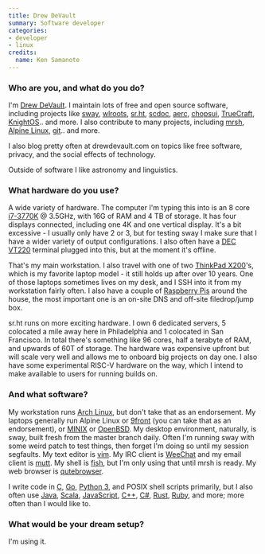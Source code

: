 ```yaml
---
title: Drew DeVault
summary: Software developer 
categories:
- developer
- linux
credits:
  name: Ken Samanote
---
```


### Who are you, and what do you do?

I'm [Drew DeVault](https://drewdevault.com/ "Drew's website."). I maintain lots of free and open source software, including projects like [sway][], [wlroots][], [sr.ht][], [scdoc][], [aerc][], [chopsui][], [TrueCraft][], [KnightOS][].. and more. I also contribute to many projects, including [mrsh][], [Alpine Linux][alpine-linux], [git][].. and more.

I also blog pretty often at drewdevault.com on topics like free software, privacy, and the social effects of technology.

Outside of software I like astronomy and linguistics.

### What hardware do you use?

A wide variety of hardware. The computer I'm typing this into is an 8 core [i7-3770K][core-i7-3770k] @ 3.5GHz, with 16G of RAM and 4 TB of storage. It has four displays connected, including one 4K and one vertical display. It's a bit excessive - I usually only have 2 or 3, but for testing sway I make sure that I have a wider variety of output configurations. I also often have a [DEC VT220][vt220] terminal plugged into this, but at the moment it's offline.

That's my main workstation. I also travel with one of two [ThinkPad X200][thinkpad-x200]'s, which is my favorite laptop model - it still holds up after over 10 years. One of those laptops sometimes lives on my desk, and I SSH into it from my workstation fairly often. I also have a couple of [Raspberry Pis][raspberry-pi] around the house, the most important one is an on-site DNS and off-site filedrop/jump box.

sr.ht runs on more exciting hardware. I own 6 dedicated servers, 5 colocated a mile away here in Philadelphia and 1 colocated in San Francisco. In total there's something like 96 cores, half a terabyte of RAM, and upwards of 60T of storage. The hardware was expensive upfront but will scale very well and allows me to onboard big projects on day one. I also have some experimental RISC-V hardware on the way, which I intend to make available to users for running builds on.

### And what software?

My workstation runs [Arch Linux][arch-linux], but don't take that as an endorsement. My laptops generally run Alpine Linux or [9front][] (you can take that as an endorsement), or [MINIX][] or [OpenBSD][]. My desktop environment, naturally, is sway, built fresh from the master branch daily. Often I'm running sway with some weird patch to test things, then forget I'm doing so until my session segfaults. My text editor is [vim][]. My IRC client is [WeeChat][] and my email client is [mutt][]. My shell is [fish][], but I'm only using that until mrsh is ready. My web browser is [qutebrowser][].

I write code in [C][], [Go][], [Python 3][python], and POSIX shell scripts primarily, but I also often use [Java][], [Scala][], [JavaScript][], [C++][c-plusplus], [C#][c-sharp], [Rust][], [Ruby][], and more; more often than I would like to.

### What would be your dream setup?

I'm using it.

[9front]: http://9front.org/ "A fork of Plan 9."
[aerc]: https://git.sr.ht/~sircmpwn/aerc2 "A command-line email client."
[alpine-linux]: https://www.alpinelinux.org/ "A security-focused Linux distro."
[arch-linux]: https://www.archlinux.org/ "A Linux distro."
[c-plusplus]: https://en.wikipedia.org/wiki/C%2B%2B "A compiled programming language."
[c-sharp]: https://en.wikipedia.org/wiki/C_Sharp_(programming_language) "A compiled programming language."
[c]: https://en.wikipedia.org/wiki/C_(programming_language) "A compiled programming language."
[chopsui]: https://github.com/ddevault/chopsui "A user interface toolkit."
[core-i7-3770k]: https://ark.intel.com/products/65523/Intel-Core-i7-3770K-Processor-8M-Cache-up-to-3_90-GHz "A computer processor."
[fish]: http://fishshell.com/ "A command-line shell."
[git]: https://git-scm.com/ "A version control system."
[go]: https://golang.org/ "A compiled programming language."
[java]: https://www.java.com/en/ "A cross-platform compiled programming language."
[javascript]: https://en.wikipedia.org/wiki/JavaScript "An interpreted scripting language."
[knightos]: https://knightos.org/ "An operating system for programmable calculators."
[minix]: https://en.wikipedia.org/wiki/MINIX "A Unix-like operating system."
[mrsh]: https://github.com/chaos/mrsh "A collection of remote shell tools."
[mutt]: http://www.mutt.org/ "A command-line email client."
[openbsd]: http://www.openbsd.org/ "An open-source operating system emphasising security and cryptography."
[python]: https://www.python.org/ "An interpreted scripting language."
[qutebrowser]: https://qutebrowser.org/ "A keyboard-focused web browser."
[raspberry-pi]: https://en.wikipedia.org/wiki/Raspberry_Pi "A single-board hackable computer."
[ruby]: https://www.ruby-lang.org/en/ "An interpreted scripting language."
[rust]: https://www.rust-lang.org/en-US/ "A programming language."
[scala]: https://www.scala-lang.org/ "A compiled programming language."
[scdoc]: https://git.sr.ht/~sircmpwn/scdoc "A man page generator."
[sr.ht]: https://meta.sr.ht/ "A suite of open source software for managing your own software development."
[sway]: https://swaywm.org/ "A window manager for X11/Wayland."
[thinkpad-x200]: http://shop.lenovo.com/us/notebooks/thinkpad/x-series/x200 "A 12.1 inch PC laptop."
[truecraft]: https://github.com/ddevault/TrueCraft "An implementation of a MineCraft client."
[vim]: https://www.vim.org/ "A command-line text editor."
[vt220]: https://en.wikipedia.org/wiki/VT220 "A computer terminal."
[weechat]: https://weechat.org/ "A multi-protocol chat program."
[wlroots]: https://github.com/swaywm/wlroots "A compositor library for Wayland."

